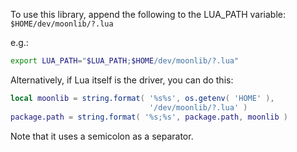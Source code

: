To use this library, append the following to the LUA_PATH variable: `$HOME/dev/moonlib/?.lua`

e.g.:

```sh
export LUA_PATH="$LUA_PATH;$HOME/dev/moonlib/?.lua"
```

Alternatively, if Lua itself is the driver, you can do this:

```lua
local moonlib = string.format( '%s%s', os.getenv( 'HOME' ),
                               '/dev/moonlib/?.lua' )
package.path = string.format( '%s;%s', package.path, moonlib )
```

Note that it uses a semicolon as a separator.